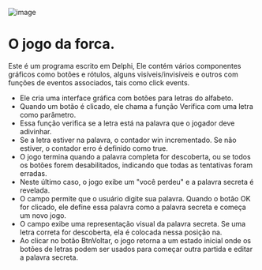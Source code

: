 ![image](https://github.com/hqnicolas/Delphi7Exercices/assets/41456803/36c5d02c-1521-421a-b7c8-1d9d60d35ccf)

# O jogo da forca.

Este é um programa escrito em Delphi, Ele contém vários componentes gráficos como botões e rótulos, alguns visíveis/invisíveis e outros com funções de eventos associados, tais como click events.
- Ele cria uma interface gráfica com botões para letras do alfabeto.
- Quando um botão é clicado, ele chama a função Verifica com uma letra como parâmetro.
- Essa função verifica se a letra está na palavra que o jogador deve adivinhar.
- Se a letra estiver na palavra, o contador win incrementado. Se não estiver, o contador erro é definido como true.
- O jogo termina quando a palavra completa for descoberta, ou se todos os botões forem desabilitados, indicando que todas as tentativas foram erradas.
- Neste último caso, o jogo exibe um "você perdeu" e a palavra secreta é revelada.
- O campo permite que o usuário digite sua palavra. Quando o botão OK for clicado, ele define essa palavra como a palavra secreta e começa um novo jogo.
- O campo exibe uma representação visual da palavra secreta. Se uma letra correta for descoberta, ela é colocada nessa posição na.
- Ao clicar no botão BtnVoltar, o jogo retorna a um estado inicial onde os botões de letras podem ser usados para começar outra partida e editar a palavra secreta.
